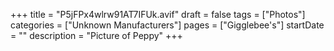 +++
title = "P5jFPx4wlrw91AT7IFUk.avif"
draft = false
tags = ["Photos"]
categories = ["Unknown Manufacturers"]
pages = ["Gigglebee's"]
startDate = ""
description = "Picture of Peppy"
+++

